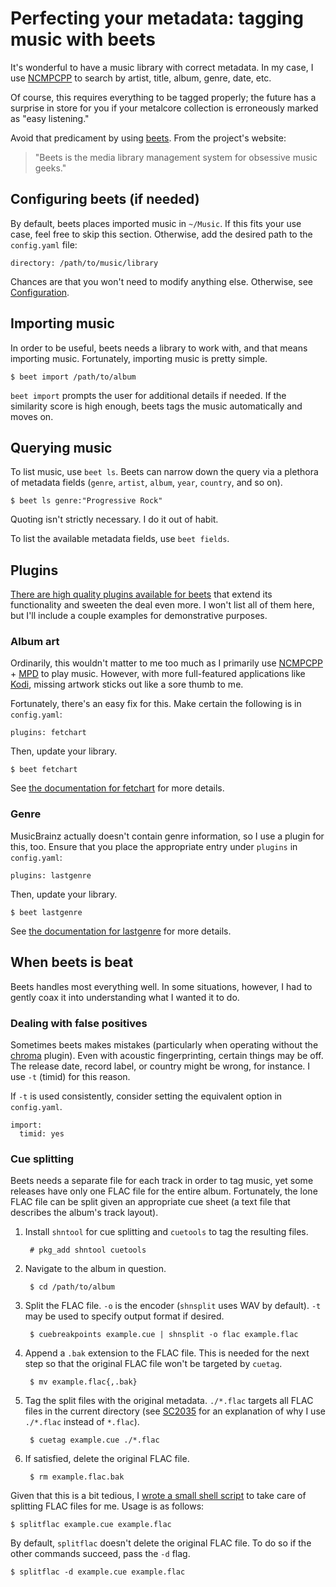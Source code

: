 # Perfecting your metadata: tagging music with beets

It's wonderful to have a music library with correct metadata. In my
case, I use [NCMPCPP](https://rybczak.net/ncmpcpp/ "NCurses Music Player C++")
to search by artist, title, album, genre, date, etc.

Of course, this requires everything to be tagged properly; the future
has a surprise in store for you if your metalcore collection is
erroneously marked as "easy listening."

Avoid that predicament by using [beets](https://beets.io/). From the
project's website:
>"Beets is the media library management system for obsessive music geeks."

## Configuring beets (if needed)

By default, beets places imported music in `~/Music`. If this fits your
use case, feel free to skip this section. Otherwise, add the desired
path to the `config.yaml` file:

    directory: /path/to/music/library

Chances are that you won't need to modify anything else. Otherwise, see
[Configuration](https://beets.readthedocs.io/en/stable/reference/config.html).

## Importing music

In order to be useful, beets needs a library to work with, and that
means importing music. Fortunately, importing music is pretty simple.

    $ beet import /path/to/album

`beet import` prompts the user for additional details if needed. If the
similarity score is high enough, beets tags the music automatically
and moves on.

## Querying music

To list music, use `beet ls`. Beets can narrow down the query via a
plethora of metadata fields (`genre`, `artist`, `album`, `year`,
`country`, and so on).

    $ beet ls genre:"Progressive Rock"

Quoting isn't strictly necessary. I do it out of habit.

To list the available metadata fields, use `beet fields`.

## Plugins

[There are high quality plugins available for
beets](https://beets.readthedocs.io/en/stable/plugins/) that extend its
functionality and sweeten the deal even more. I won't list all of them
here, but I'll include a couple examples for demonstrative purposes.

### Album art

Ordinarily, this wouldn't matter to me too much as I primarily use
[NCMPCPP](https://rybczak.net/ncmpcpp/ "NCurses Music Player C++") +
[MPD](https://www.musicpd.org/ "Music Player Daemon") to play music.
However, with more full-featured applications like
[Kodi](https://kodi.tv/), missing artwork sticks out like a sore thumb
to me.

Fortunately, there's an easy fix for this. Make certain the following is
in `config.yaml`:

    plugins: fetchart

Then, update your library.

    $ beet fetchart

See [the documentation for
fetchart](https://beets.readthedocs.io/en/stable/plugins/fetchart.html) for more details.

### Genre

MusicBrainz actually doesn't contain genre information, so I use a
plugin for this, too. Ensure that you place the appropriate entry under
`plugins` in `config.yaml`:

    plugins: lastgenre

Then, update your library.

    $ beet lastgenre

See [the documentation for
lastgenre](https://beets.readthedocs.io/en/stable/plugins/lastgenre.html)
for more details.

## When beets is beat

Beets handles most everything well. In some situations, however, I had
to gently coax it into understanding what I wanted it to do.

### Dealing with false positives

Sometimes beets makes mistakes (particularly when operating without the
[chroma](https://beets.readthedocs.io/en/stable/plugins/chroma.html)
plugin).  Even with acoustic fingerprinting, certain things may be off.
The release date, record label, or country might be wrong, for instance.
I use `-t` (timid) for this reason.

If `-t` is used consistently, consider setting the equivalent option in
`config.yaml`.

    import:
      timid: yes

### Cue splitting

Beets needs a separate file for each track in order to tag music, yet
some releases have only one FLAC file for the entire album.
Fortunately, the lone FLAC file can be split given an appropriate cue
sheet (a text file that describes the album's track layout).

1. Install `shntool` for cue splitting and `cuetools` to tag the
   resulting files.

        # pkg_add shntool cuetools

1. Navigate to the album in question.

        $ cd /path/to/album

1. Split the FLAC file. `-o` is the encoder (`shnsplit` uses WAV by
   default). `-t` may be used to specify output format if desired.

        $ cuebreakpoints example.cue | shnsplit -o flac example.flac

1. Append a `.bak` extension to the FLAC file. This is needed for the
   next step so that the original FLAC file won't be targeted by
   `cuetag`.

        $ mv example.flac{,.bak}

1. Tag the split files with the original metadata. `./*.flac` targets
   all FLAC files in the current directory (see
   [SC2035](https://github.com/koalaman/shellcheck/wiki/SC2035) for an
   explanation of why I use `./*.flac` instead of `*.flac`).

        $ cuetag example.cue ./*.flac

1. If satisfied, delete the original FLAC file.

        $ rm example.flac.bak

Given that this is a bit tedious, I [wrote a small shell
script](/src/dotfiles/file/.local/bin/splitflac.html) to take care of
splitting FLAC files for me. Usage is as follows:

    $ splitflac example.cue example.flac

By default, `splitflac` doesn't delete the original FLAC file. To do so
if the other commands succeed, pass the `-d` flag.

    $ splitflac -d example.cue example.flac

